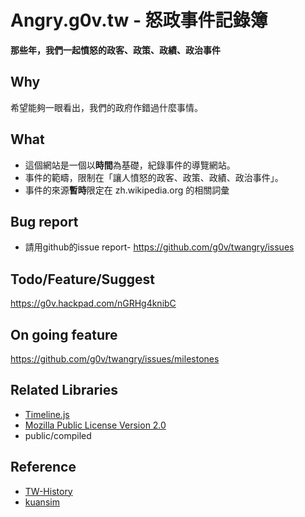 Angry.g0v.tw - 怒政事件記錄簿
==========================
**那些年，我們一起憤怒的政客、政策、政績、政治事件**


Why
---
希望能夠一眼看出，我們的政府作錯過什麼事情。

What
----
 - 這個網站是一個以**時間**為基礎，紀錄事件的導覽網站。
 - 事件的範疇，限制在「讓人憤怒的政客、政策、政績、政治事件」。
 - 事件的來源**暫時**限定在 zh.wikipedia.org 的相關詞彙

Bug report
----------
 - 請用github的issue report- https://github.com/g0v/twangry/issues

Todo/Feature/Suggest
--------------------
https://g0v.hackpad.com/nGRHg4knibC

On going feature
----------------
https://github.com/g0v/twangry/issues/milestones

Related Libraries
-----------------
 - [Timeline.js](http://timeline.verite.co/)
  - [Mozilla Public License Version 2.0](https://raw.github.com/VeriteCo/TimelineJS/master/LICENSE)
  - public/compiled

Reference
---------
 - [TW-History](https://github.com/g0v/TW-history)
 - [kuansim](https://github.com/g0v/kuansim)


